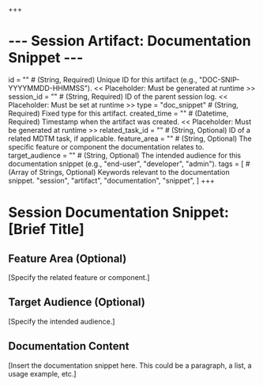 +++
# --- Session Artifact: Documentation Snippet ---
id = "" # (String, Required) Unique ID for this artifact (e.g., "DOC-SNIP-YYYYMMDD-HHMMSS"). << Placeholder: Must be generated at runtime >>
session_id = "" # (String, Required) ID of the parent session log. << Placeholder: Must be set at runtime >>
type = "doc_snippet" # (String, Required) Fixed type for this artifact.
created_time = "" # (Datetime, Required) Timestamp when the artifact was created. << Placeholder: Must be generated at runtime >>
related_task_id = "" # (String, Optional) ID of a related MDTM task, if applicable.
feature_area = "" # (String, Optional) The specific feature or component the documentation relates to.
target_audience = "" # (String, Optional) The intended audience for this documentation snippet (e.g., "end-user", "developer", "admin").
tags = [
    # (Array of Strings, Optional) Keywords relevant to the documentation snippet.
    "session", "artifact", "documentation", "snippet",
]
+++

# Session Documentation Snippet: [Brief Title]

## Feature Area (Optional)

[Specify the related feature or component.]

## Target Audience (Optional)

[Specify the intended audience.]

## Documentation Content

[Insert the documentation snippet here. This could be a paragraph, a list, a usage example, etc.]